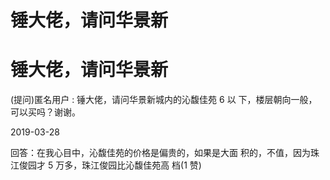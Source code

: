 # 锤大佬，请问华景新

# 锤大佬，请问华景新

(提问)匿名用户 : 锤大佬，请问华景新城内的沁馥佳苑 6 以 下，楼层朝向一般，可以买吗？谢谢。

2019-03-28

回答：在我心目中，沁馥佳苑的价格是偏贵的，如果是大面 积的，不值，因为珠江俊园才 5 万多，珠江俊园比沁馥佳苑高 档(1 赞)